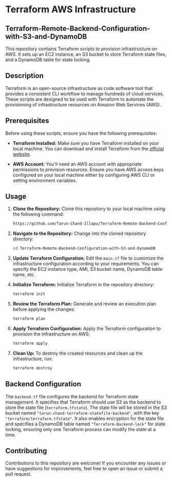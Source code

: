 # Terraform AWS Infrastructure
## Terraform-Remote-Backend-Configuration-with-S3-and-DynamoDB
     
This repository contains Terraform scripts to provision infrastructure on AWS. It sets up an EC2 instance, an S3 bucket to store Terraform state files, and a DynamoDB table for state locking.

## Description

Terraform is an open-source infrastructure as code software tool that provides a consistent CLI workflow to manage hundreds of cloud services. These scripts are designed to be used with Terraform to automate the provisioning of infrastructure resources on Amazon Web Services (AWS).

## Prerequisites

Before using these scripts, ensure you have the following prerequisites:

- **Terraform Installed:** Make sure you have Terraform installed on your local machine. You can download and install Terraform from the [official website](https://www.terraform.io/downloads.html).

- **AWS Account:** You'll need an AWS account with appropriate permissions to provision resources. Ensure you have AWS access keys configured on your local machine either by configuring AWS CLI or setting environment variables.

## Usage

1. **Clone the Repository:**
   Clone this repository to your local machine using the following command:

    ```bash
    https://github.com/Tarun-Chand-Illapu/Terraform-Remote-Backend-Configuration-with-S3-and-DynamoDB.git
    ```

2. **Navigate to the Repository:**
   Change into the cloned repository directory:

    ```bash
    cd Terraform-Remote-Backend-Configuration-with-S3-and-DynamoDB
    ```

3. **Update Terraform Configuration:**
   Edit the `main.tf` file to customize the infrastructure configuration according to your requirements. You can specify the EC2 instance type, AMI, S3 bucket name, DynamoDB table name, etc.

4. **Initialize Terraform:**
   Initialize Terraform in the repository directory:

    ```bash
    terraform init
    ```

5. **Review the Terraform Plan:**
   Generate and review an execution plan before applying the changes:

    ```bash
    terraform plan
    ```

6. **Apply Terraform Configuration:**
   Apply the Terraform configuration to provision the infrastructure on AWS:

    ```bash
    terraform apply
    ```

7. **Clean Up:**
   To destroy the created resources and clean up the infrastructure, run:

    ```bash
    terraform destroy
    ```

## Backend Configuration

The `backend.tf` file configures the backend for Terraform state management. It specifies that Terraform should use S3 as the backend to store the state file (`terraform.tfstate`). The state file will be stored in the S3 bucket named `"tarun-chand-terraform-statefile-backend"`, with the key `"terraform/terraform.tfstate"`. It also enables encryption for the state file and specifies a DynamoDB table named `"Terraform-Backend-lock"` for state locking, ensuring only one Terraform process can modify the state at a time.

## Contributing

Contributions to this repository are welcome! If you encounter any issues or have suggestions for improvements, feel free to open an issue or submit a pull request.



